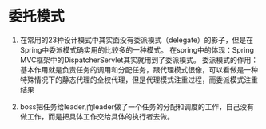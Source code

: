 # 委托模式

1. 在常用的23种设计模式中其实面没有委派模式（delegate）的影子，但是在Spring中委派模式确实用的比较多的一种模式。
在spring中的体现：Spring MVC框架中的DispatcherServlet其实就用到了委派模式。
委派模式的作用： 基本作用就是负责任务的调用和分配任务，跟代理模式很像，可以看做是一种特殊情况下的静态代理的全权代理，但是代理模式注重过程，而委派模式注重结果

 2. boss把任务给leader,而leader做了一个任务的分配和调度的工作，自己没有做工作，而是把具体工作交给具体的执行者去做。